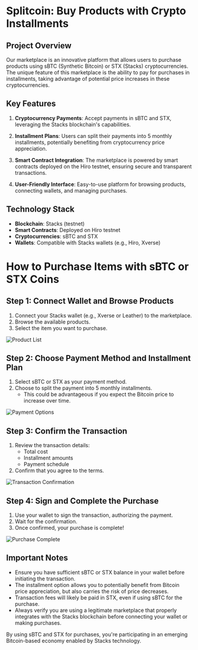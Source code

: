# Splitcoin: Buy Products with Crypto Installments

## Project Overview

Our marketplace is an innovative platform that allows users to purchase products using sBTC (Synthetic Bitcoin) or STX (Stacks) cryptocurrencies. The unique feature of this marketplace is the ability to pay for purchases in installments, taking advantage of potential price increases in these cryptocurrencies.

## Key Features

1. **Cryptocurrency Payments**: Accept payments in sBTC and STX, leveraging the Stacks blockchain's capabilities.

2. **Installment Plans**: Users can split their payments into 5 monthly installments, potentially benefiting from cryptocurrency price appreciation.

3. **Smart Contract Integration**: The marketplace is powered by smart contracts deployed on the Hiro testnet, ensuring secure and transparent transactions.

4. **User-Friendly Interface**: Easy-to-use platform for browsing products, connecting wallets, and managing purchases.

## Technology Stack

- **Blockchain**: Stacks (testnet)
- **Smart Contracts**: Deployed on Hiro testnet
- **Cryptocurrencies**: sBTC and STX
- **Wallets**: Compatible with Stacks wallets (e.g., Hiro, Xverse)

# How to Purchase Items with sBTC or STX Coins

## Step 1: Connect Wallet and Browse Products

1. Connect your Stacks wallet (e.g., Xverse or Leather) to the marketplace.
2. Browse the available products.
3. Select the item you want to purchase.

![Product List](https://github.com/user-attachments/assets/9f9bdc97-7ea8-4e7a-9212-e95f60a3b9c6)

## Step 2: Choose Payment Method and Installment Plan

1. Select sBTC or STX as your payment method.
2. Choose to split the payment into 5 monthly installments.
   - This could be advantageous if you expect the Bitcoin price to increase over time.

![Payment Options](https://github.com/user-attachments/assets/c2e218d9-62ed-46cf-93c1-40823d929de2)

## Step 3: Confirm the Transaction

1. Review the transaction details:
   - Total cost
   - Installment amounts
   - Payment schedule
2. Confirm that you agree to the terms.

![Transaction Confirmation](https://github.com/user-attachments/assets/48390ab6-7d3a-4c62-9b6d-bc54f1fef55e)

## Step 4: Sign and Complete the Purchase

1. Use your wallet to sign the transaction, authorizing the payment.
2. Wait for the confirmation.
3. Once confirmed, your purchase is complete!

![Purchase Complete](https://github.com/user-attachments/assets/f9b9e019-1a01-4aa6-9e3e-01ad9666714f)

## Important Notes

- Ensure you have sufficient sBTC or STX balance in your wallet before initiating the transaction.
- The installment option allows you to potentially benefit from Bitcoin price appreciation, but also carries the risk of price decreases.
- Transaction fees will likely be paid in STX, even if using sBTC for the purchase.
- Always verify you are using a legitimate marketplace that properly integrates with the Stacks blockchain before connecting your wallet or making purchases.

By using sBTC and STX for purchases, you're participating in an emerging Bitcoin-based economy enabled by Stacks technology.
